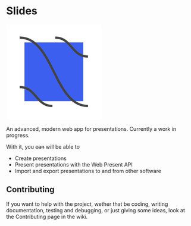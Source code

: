 # Slides

![Slides Logo](logo.png)

An advanced, modern web app for presentations. Currently a work in progress.

With it, you ~~can~~ will be able to

- Create presentations
- Present presentations with the Web Present API
- Import and export presentations to and from other software

## Contributing

If you want to help with the project, wether that be coding, writing documentation, testing and debugging, or just giving some ideas, look at the Contributing page in the wiki.

